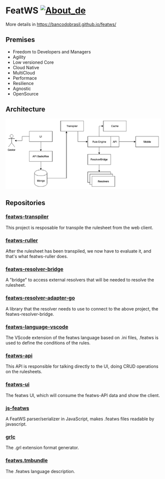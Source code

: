 # FeatWS [![About_de](https://github.com/yammadev/flag-icons/blob/master/png/BR.png?raw=true)](https://github.com/bancodobrasil/featws/blob/main/README_ptbr.md) 

More details in https://bancodobrasil.github.io/featws/

## Premises

- Freedom to Developers and Managers
- Agility
- Low versioned Core
- Cloud Native
- MultiCloud
- Performace
- Resilience
- Agnostic
- OpenSource

## Architecture

![Arquitetura](featws-arquitetura.png)

## Repositories

### [featws-transpiler](https://github.com/bancodobrasil/featws-transpiler) 

This project is resposable for transpile the rulesheet from the web client.

### [featws-ruller](https://github.com/bancodobrasil/featws-ruller)

After the rulesheet has been transpiled, we now have to evaluate it, and that's what featws-ruller does.

### [featws-resolver-bridge](https://github.com/bancodobrasil/featws-resolver-bridge)

A "bridge" to access external resolvers that will be needed to resolve the rulesheet.

### [featws-resolver-adapter-go](https://github.com/bancodobrasil/featws-resolver-adapter-go)

A library that the resolver needs to use to connect to the above project, the featws-resolver-bridge.

### [featws-language-vscode](https://github.com/bancodobrasil/featws-language-vscode) 

The VScode extension of the featws language based on .ini files, .featws is used to define the conditions of the rules.

### [featws-api](https://github.com/bancodobrasil/featws-api) 

This API is responsible for talking directly to the UI, doing CRUD operations on the rulesheets.

### [featws-ui](https://github.com/bancodobrasil/featws-ui) 

The featws UI, which will consume the featws-API data and show the client.

### [js-featws](https://github.com/bancodobrasil/js-featws) 

A FeatWS parser/serializer in JavaScript, makes .featws files readable by javascript.

### [grlc](https://github.com/bancodobrasil/grlc) 

The .grl extension format generator.

### [featws.tmbundle](https://github.com/bancodobrasil/featws.tmbundle) 

The .featws language description.



